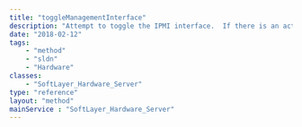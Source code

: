 ```yaml
---
title: "toggleManagementInterface"
description: "Attempt to toggle the IPMI interface.  If there is an active transaction on the server, it will throw an exception. This method creates a transaction to toggle the interface.  It is not instant. "
date: "2018-02-12"
tags:
    - "method"
    - "sldn"
    - "Hardware"
classes:
    - "SoftLayer_Hardware_Server"
type: "reference"
layout: "method"
mainService : "SoftLayer_Hardware_Server"
---
```

